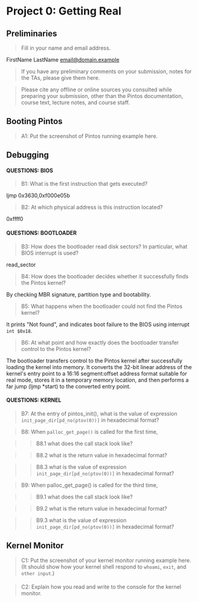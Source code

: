 # Project 0: Getting Real

## Preliminaries

>Fill in your name and email address.

FirstName LastName <email@domain.example>

>If you have any preliminary comments on your submission, notes for the TAs, please give them here.



>Please cite any offline or online sources you consulted while preparing your submission, other than the Pintos documentation, course text, lecture notes, and course staff.



## Booting Pintos

>A1: Put the screenshot of Pintos running example here.



## Debugging

#### QUESTIONS: BIOS 

>B1: What is the first instruction that gets executed?

ljmp   $0x3630,$0xf000e05b

>B2: At which physical address is this instruction located?

0xffff0



#### QUESTIONS: BOOTLOADER

>B3: How does the bootloader read disk sectors? In particular, what BIOS interrupt is used?

read_sector

>B4: How does the bootloader decides whether it successfully finds the Pintos kernel?

By checking MBR signature, partition type and bootability.

>B5: What happens when the bootloader could not find the Pintos kernel?

It prints "Not found", and indicates boot failure to the BIOS using interrupt `int $0x18`.

>B6: At what point and how exactly does the bootloader transfer control to the Pintos kernel?

The bootloader transfers control to the Pintos kernel after successfully loading the kernel into memory. It converts the 32-bit linear address of the kernel's entry point to a 16:16 segment:offset address format suitable for real mode, stores it in a temporary memory location, and then performs a far jump (ljmp *start) to the converted entry point.

#### QUESTIONS: KERNEL

>B7: At the entry of pintos_init(), what is the value of expression `init_page_dir[pd_no(ptov(0))]` in hexadecimal format?



>B8: When `palloc_get_page()` is called for the first time,

>> B8.1 what does the call stack look like?
>>
>> 

>> B8.2 what is the return value in hexadecimal format?
>>
>> 

>> B8.3 what is the value of expression `init_page_dir[pd_no(ptov(0))]` in hexadecimal format?
>>
>> 



>B9: When palloc_get_page() is called for the third time,

>> B9.1 what does the call stack look like?
>>
>> 

>> B9.2 what is the return value in hexadecimal format?
>>
>> 

>> B9.3 what is the value of expression `init_page_dir[pd_no(ptov(0))]` in hexadecimal format?
>>
>> 



## Kernel Monitor

>C1: Put the screenshot of your kernel monitor running example here. (It should show how your kernel shell respond to `whoami`, `exit`, and `other input`.)

#### 

>C2: Explain how you read and write to the console for the kernel monitor.
